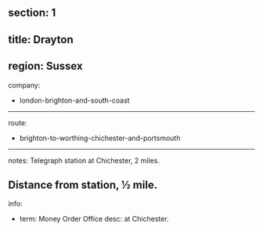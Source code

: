section: 1
----
title: Drayton
----
region: Sussex
----
company:
- london-brighton-and-south-coast
----
route:
- brighton-to-worthing-chichester-and-portsmouth
----
notes: Telegraph station at Chichester, 2 miles.

Distance from station, ½ mile.
----
info:
- term: Money Order Office
  desc: at Chichester.

